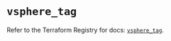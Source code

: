 # `vsphere_tag`

Refer to the Terraform Registry for docs: [`vsphere_tag`](https://registry.terraform.io/providers/hashicorp/vsphere/2.8.3/docs/resources/tag).
